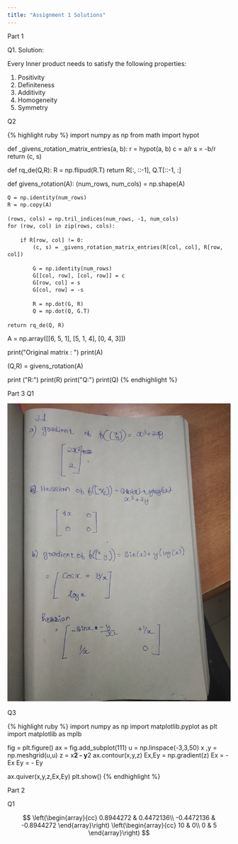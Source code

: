 ```yaml
---
title: "Assignment 1 Solutions"
---
```


Part 1

Q1. 
Solution:

Every Inner product needs to satisfy the following properties:

1. Positivity
2. Definiteness
3. Additivity
4. Homogeneity
5. Symmetry

Q2

{% highlight ruby %}
import numpy as np
from math import hypot

def _givens_rotation_matrix_entries(a, b):
    r = hypot(a, b)
    c = a/r
    s = -b/r
    return (c, s)

def rq_de(Q,R):
	R = np.flipud(R.T)
	return R[:, ::-1], Q.T[::-1, :]

def givens_rotation(A):
    (num_rows, num_cols) = np.shape(A)

    Q = np.identity(num_rows)
    R = np.copy(A)

    (rows, cols) = np.tril_indices(num_rows, -1, num_cols)
    for (row, col) in zip(rows, cols):

        if R[row, col] != 0:
            (c, s) = _givens_rotation_matrix_entries(R[col, col], R[row, col])

            G = np.identity(num_rows)
            G[[col, row], [col, row]] = c
            G[row, col] = s
            G[col, row] = -s

            R = np.dot(G, R)
            Q = np.dot(Q, G.T)

    return rq_de(Q, R)

A = np.array([[6, 5, 1],
			  [5, 1, 4],
			  [0, 4, 3]])

print("Original matrix : ")
print(A)

(Q,R) = givens_rotation(A)

print ("R:")
print(R)
print("Q:")
print(Q)
{% endhighlight %}



Part 3
Q1

![alt text](https://raw.githubusercontent.com/AnuragSahu/Research_In_Progress/master/screenshots/a1p3q3.jpg)

Q3

{% highlight ruby %}
import numpy as np
import matplotlib.pyplot as plt
import matplotlib as mplb

fig = plt.figure()
ax = fig.add_subplot(111)
u = np.linspace(-3,3,50)
x ,y = np.meshgrid(u,u)
z = x**2 - y**2
ax.contour(x,y,z)
Ex,Ey = np.gradient(z)
Ex = - Ex
Ey = - Ey
 
ax.quiver(x,y,z,Ex,Ey)
plt.show()
{% endhighlight %}

Part 2

Q1

$$
\left(\begin{array}{cc} 
0.8944272 & 0.4472136\\
-0.4472136 & -0.8944272
\end{array}\right)
\left(\begin{array}{cc} 
10 & 0\\ 
0 & 5
\end{array}\right)
$$ 